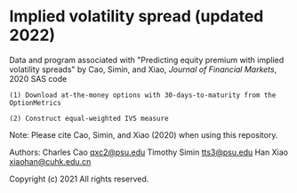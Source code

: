 # Implied volatility spread (updated 2022)
Data and program associated with "Predicting equity premium with implied volatility spreads" by Cao, Simin, and Xiao, _Journal of Financial Markets_, 2020
SAS code

    (1) Download at-the-money options with 30-days-to-maturity from the OptionMetrics
  
    (2) Construct equal-weighted IVS measure

Note: Please cite Cao, Simin, and Xiao (2020) when using this repository.

Authors: Charles Cao <qxc2@psu.edu>
         Timothy Simin <tts3@psu.edu>
         Han Xiao <xiaohan@cuhk.edu.cn>

Copyright (c) 2021 All rights reserved. 

